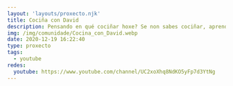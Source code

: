 ```yaml
---
layout: 'layouts/proxecto.njk'
title: Cociña con David
description: Pensando en qué cociñar hoxe? Se non sabes cociñar, aprenderás a preparar tanto receitas clásicas como novedosas, e se sabes cociñar, malo será que non che poida dar algunha nova idea para probar. A desfrutar da cociña! :)
img: /img/comunidade/Cocina_con_David.webp
date: 2020-12-19 16:22:40
type: proxecto
tags:
  - youtube
redes:
  youtube: https://www.youtube.com/channel/UC2xoXhq8NdKO5yFp7d3YtNg
---
```

